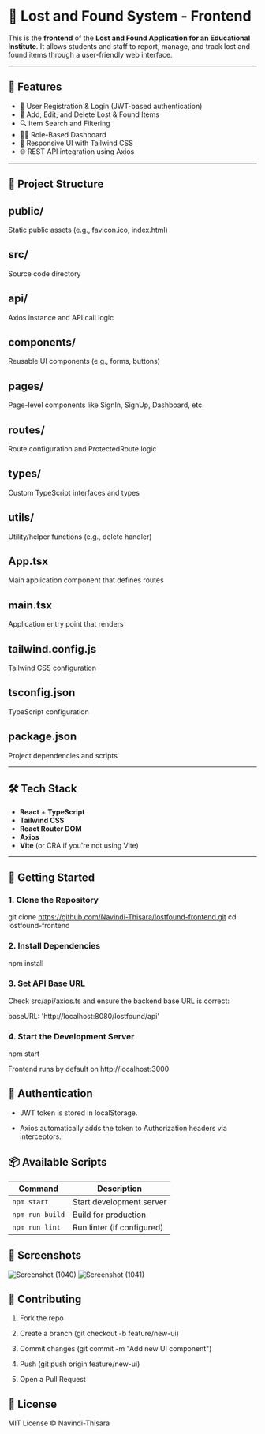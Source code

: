 # 🎒 Lost and Found System - Frontend

This is the **frontend** of the **Lost and Found Application for an Educational Institute**. It allows students and staff to report, manage, and track lost and found items through a user-friendly web interface.

---

## 🚀 Features

- 🔐 User Registration & Login (JWT-based authentication)
- 🧾 Add, Edit, and Delete Lost & Found Items
- 🔍 Item Search and Filtering
- 🧑‍💼 Role-Based Dashboard
- 🎨 Responsive UI with Tailwind CSS
- 🌐 REST API integration using Axios

---

## 📁 Project Structure

## public/
Static public assets (e.g., favicon.ico, index.html)

## src/
Source code directory

## api/
Axios instance and API call logic

## components/
Reusable UI components (e.g., forms, buttons)

## pages/
Page-level components like SignIn, SignUp, Dashboard, etc.

## routes/
Route configuration and ProtectedRoute logic

## types/
Custom TypeScript interfaces and types

## utils/
Utility/helper functions (e.g., delete handler)

## App.tsx
Main application component that defines routes

## main.tsx
Application entry point that renders <App />

## tailwind.config.js
Tailwind CSS configuration

## tsconfig.json
TypeScript configuration

## package.json
Project dependencies and scripts

---

## 🛠️ Tech Stack

- **React** + **TypeScript**
- **Tailwind CSS**
- **React Router DOM**
- **Axios**
- **Vite** (or CRA if you're not using Vite)

---

## 🔧 Getting Started

### 1. Clone the Repository

git clone https://github.com/Navindi-Thisara/lostfound-frontend.git
cd lostfound-frontend

### 2. Install Dependencies

npm install

### 3. Set API Base URL
Check src/api/axios.ts and ensure the backend base URL is correct:

baseURL: 'http://localhost:8080/lostfound/api'

### 4. Start the Development Server

npm start

Frontend runs by default on http://localhost:3000

## 🔐 Authentication

- JWT token is stored in localStorage.

- Axios automatically adds the token to Authorization headers via interceptors.

## 📦 Available Scripts

| Command         | Description                |
| --------------- | -------------------------- |
| `npm start`     | Start development server   |
| `npm run build` | Build for production       |
| `npm run lint`  | Run linter (if configured) |

## 📸 Screenshots
![Screenshot (1040)](https://github.com/user-attachments/assets/18d13fab-d0e9-4b1a-91b9-b56e0b55883a)
![Screenshot (1041)](https://github.com/user-attachments/assets/917bc6e6-94da-42f3-b315-9379f4aa5ead)

## 🤝 Contributing

1. Fork the repo

2. Create a branch (git checkout -b feature/new-ui)

3. Commit changes (git commit -m "Add new UI component")

4. Push (git push origin feature/new-ui)

5. Open a Pull Request

## 📜 License
MIT License © Navindi-Thisara


